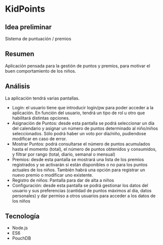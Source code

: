 # KidPoints

Idea preliminar
------------------
Sistema de puntuación / premios

Resumen
-------
Aplicación pensada para la gestión de puntos y premios, para motivar el buen comportamiento de los niños.

Análisis
--------
La aplicación tendrá varias pantallas.

- Login: el usuario tiene que introducir login/pw para poder acceder a la aplicación. En función del usuario, tendrá un tipo de rol u otro que habilitará distintas opciones.
- Asignación de Puntos: desde esta pantalla se podrá seleccionar un día del calendario y asignar un número de puntos determinado al niño/niños seleccionados. Sólo podrá haber un voto por día/niño, pudiendose modificar en caso de error.
- Mostrar Puntos: podrá consultarse el número de puntos acumulados hasta el momento (total), el número de puntos obtenidos y consumidos, y filtrar por rango (total, diario, semanal o mensual)
- Premios: desde esta pantalla se mostrará una lista de los premios registrados y se activarán si están disponibles o no para los puntos actuales de los niños. También habrá una opción para registrar un nuevo premio o modificar uno existente.
- Registro de niños: Pantalla para dar de alta a niños
- Configuración: desde esta pantalla se podrá gestionar los datos del usuario y sus preferencias (cantidad de puntos máximos al dia, datos personales) y dar permiso a otros usuarios para acceder a los datos de los niños

Tecnología
----------
- Node.js
- ES6
- PouchDB

